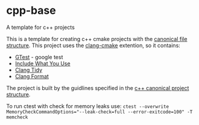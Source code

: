 # cpp-base
A template for c++ projects


This is a template for creating c++ cmake projects with the [canonical file structure](https://www.open-std.org/jtc1/sc22/wg21/docs/papers/2018/p1204r0.html).
This project uses the [clang-cmake](https://github.com/ErezAmihud/clang-cmake) extention, so it contains:
- [GTest](https://github.com/google/googletest) - google test
- [Include What You Use](https://github.com/include-what-you-use/include-what-you-use)
- [Clang Tidy](https://clang.llvm.org/extra/clang-tidy/)
- [Clang Format](https://clang.llvm.org/docs/ClangFormat.html)

The project is built by the guidlines specified in the [c++ canonical project structure](https://www.open-std.org/jtc1/sc22/wg21/docs/papers/2018/p1204r0.html).

To run ctest with check for memory leaks use:
`ctest --overwrite MemoryCheckCommandOptions="--leak-check=full --error-exitcode=100" -T memcheck`
